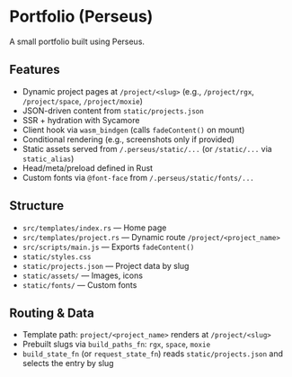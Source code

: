 # Portfolio (Perseus)

A small portfolio built using Perseus.

## Features
- Dynamic project pages at `/project/<slug>` (e.g., `/project/rgx`, `/project/space`, `/project/moxie`)
- JSON-driven content from `static/projects.json`
- SSR + hydration with Sycamore
- Client hook via `wasm_bindgen` (calls `fadeContent()` on mount)
- Conditional rendering (e.g., screenshots only if provided)
- Static assets served from `/.perseus/static/...` (or `/static/...` via `static_alias`)
- Head/meta/preload defined in Rust
- Custom fonts via `@font-face` from `/.perseus/static/fonts/...`

## Structure
- `src/templates/index.rs` — Home page
- `src/templates/project.rs` — Dynamic route `/project/<project_name>`
- `src/scripts/main.js` — Exports `fadeContent()`
- `static/styles.css`
- `static/projects.json` — Project data by slug
- `static/assets/` — Images, icons
- `static/fonts/` — Custom fonts

## Routing & Data
- Template path: `project/<project_name>` renders at `/project/<slug>`
- Prebuilt slugs via `build_paths_fn`: `rgx`, `space`, `moxie`
- `build_state_fn` (or `request_state_fn`) reads `static/projects.json` and selects the entry by slug
